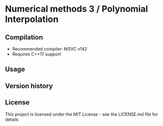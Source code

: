 # Numerical methods 3 / Polynomial Interpolation

## Compilation

* Recommended compiler: MSVC v142
* Requires C++17 support

## Usage

## Version history

## License

This project is licensed under the MIT License - see the LICENSE.md file for details